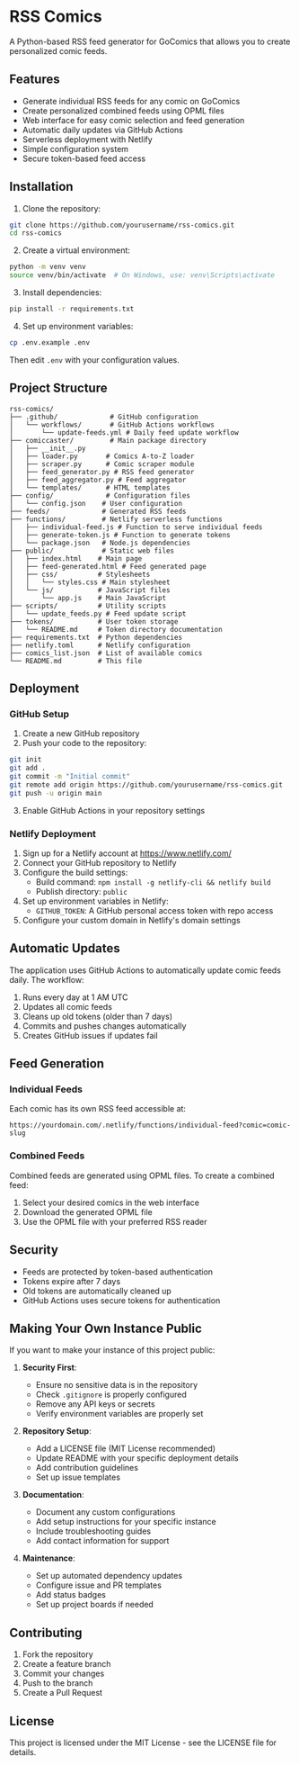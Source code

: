 # RSS Comics

A Python-based RSS feed generator for GoComics that allows you to create personalized comic feeds.

## Features

- Generate individual RSS feeds for any comic on GoComics
- Create personalized combined feeds using OPML files
- Web interface for easy comic selection and feed generation
- Automatic daily updates via GitHub Actions
- Serverless deployment with Netlify
- Simple configuration system
- Secure token-based feed access

## Installation

1. Clone the repository:
```bash
git clone https://github.com/yourusername/rss-comics.git
cd rss-comics
```

2. Create a virtual environment:
```bash
python -m venv venv
source venv/bin/activate  # On Windows, use: venv\Scripts\activate
```

3. Install dependencies:
```bash
pip install -r requirements.txt
```

4. Set up environment variables:
```bash
cp .env.example .env
```
Then edit `.env` with your configuration values.

## Project Structure

```
rss-comics/
├── .github/             # GitHub configuration
│   └── workflows/       # GitHub Actions workflows
│       └── update-feeds.yml # Daily feed update workflow
├── comiccaster/         # Main package directory
│   ├── __init__.py
│   ├── loader.py       # Comics A-to-Z loader
│   ├── scraper.py      # Comic scraper module
│   ├── feed_generator.py # RSS feed generator
│   ├── feed_aggregator.py # Feed aggregator
│   └── templates/      # HTML templates
├── config/             # Configuration files
│   └── config.json    # User configuration
├── feeds/             # Generated RSS feeds
├── functions/         # Netlify serverless functions
│   ├── individual-feed.js # Function to serve individual feeds
│   ├── generate-token.js # Function to generate tokens
│   └── package.json   # Node.js dependencies
├── public/            # Static web files
│   ├── index.html    # Main page
│   ├── feed-generated.html # Feed generated page
│   ├── css/          # Stylesheets
│   │   └── styles.css # Main stylesheet
│   └── js/           # JavaScript files
│       └── app.js    # Main JavaScript
├── scripts/          # Utility scripts
│   └── update_feeds.py # Feed update script
├── tokens/           # User token storage
│   └── README.md     # Token directory documentation
├── requirements.txt  # Python dependencies
├── netlify.toml      # Netlify configuration
├── comics_list.json  # List of available comics
└── README.md         # This file
```

## Deployment

### GitHub Setup

1. Create a new GitHub repository
2. Push your code to the repository:
```bash
git init
git add .
git commit -m "Initial commit"
git remote add origin https://github.com/yourusername/rss-comics.git
git push -u origin main
```

3. Enable GitHub Actions in your repository settings

### Netlify Deployment

1. Sign up for a Netlify account at https://www.netlify.com/
2. Connect your GitHub repository to Netlify
3. Configure the build settings:
   - Build command: `npm install -g netlify-cli && netlify build`
   - Publish directory: `public`
4. Set up environment variables in Netlify:
   - `GITHUB_TOKEN`: A GitHub personal access token with repo access
5. Configure your custom domain in Netlify's domain settings

## Automatic Updates

The application uses GitHub Actions to automatically update comic feeds daily. The workflow:

1. Runs every day at 1 AM UTC
2. Updates all comic feeds
3. Cleans up old tokens (older than 7 days)
4. Commits and pushes changes automatically
5. Creates GitHub issues if updates fail

## Feed Generation

### Individual Feeds

Each comic has its own RSS feed accessible at:
```
https://yourdomain.com/.netlify/functions/individual-feed?comic=comic-slug
```

### Combined Feeds

Combined feeds are generated using OPML files. To create a combined feed:

1. Select your desired comics in the web interface
2. Download the generated OPML file
3. Use the OPML file with your preferred RSS reader

## Security

- Feeds are protected by token-based authentication
- Tokens expire after 7 days
- Old tokens are automatically cleaned up
- GitHub Actions uses secure tokens for authentication

## Making Your Own Instance Public

If you want to make your instance of this project public:

1. **Security First**:
   - Ensure no sensitive data is in the repository
   - Check `.gitignore` is properly configured
   - Remove any API keys or secrets
   - Verify environment variables are properly set

2. **Repository Setup**:
   - Add a LICENSE file (MIT License recommended)
   - Update README with your specific deployment details
   - Add contribution guidelines
   - Set up issue templates

3. **Documentation**:
   - Document any custom configurations
   - Add setup instructions for your specific instance
   - Include troubleshooting guides
   - Add contact information for support

4. **Maintenance**:
   - Set up automated dependency updates
   - Configure issue and PR templates
   - Add status badges
   - Set up project boards if needed

## Contributing

1. Fork the repository
2. Create a feature branch
3. Commit your changes
4. Push to the branch
5. Create a Pull Request

## License

This project is licensed under the MIT License - see the LICENSE file for details. 